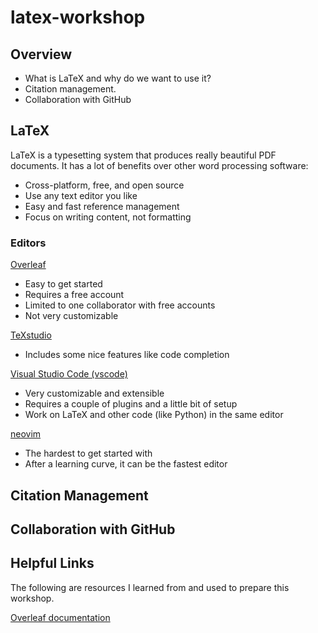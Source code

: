 # latex-workshop

## Overview

- What is LaTeX and why do we want to use it?
- Citation management.
- Collaboration with GitHub

## LaTeX

LaTeX is a typesetting system that produces really beautiful PDF documents. 
It has a lot of benefits over other word processing software: 
- Cross-platform, free, and open source 
- Use any text editor you like 
- Easy and fast reference management 
- Focus on writing content, not formatting 

### Editors

[Overleaf](https://www.overleaf.com/)
- Easy to get started
- Requires a free account
- Limited to one collaborator with free accounts
- Not very customizable

[TeXstudio](https://www.texstudio.org/)
- Includes some nice features like code completion

[Visual Studio Code (vscode)](https://code.visualstudio.com/)
- Very customizable and extensible
- Requires a couple of plugins and a little bit of setup
- Work on LaTeX and other code (like Python) in the same editor

[neovim](https://neovim.io/)
- The hardest to get started with
- After a learning curve, it can be the fastest editor

## Citation Management



## Collaboration with GitHub



## Helpful Links

The following are resources I learned from and used to prepare this workshop.

[Overleaf documentation](https://www.overleaf.com/learn)


